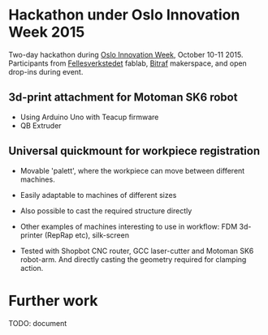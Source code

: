 
# Hackathon under Oslo Innovation Week 2015

Two-day hackathon during [Oslo Innovation Week](http://oiw.no), October 10-11 2015.
Participants from [Fellesverkstedet](http://fellesverkstedet) fablab, [Bitraf](http://bitraf.no) makerspace, and open drop-ins during event.

## 3d-print attachment for Motoman SK6 robot

* Using Arduino Uno with Teacup firmware
* QB Extruder

## Universal quickmount for workpiece registration

* Movable 'palett', where the workpiece can move between different machines.
* Easily adaptable to machines of different sizes
* Also possible to cast the required structure directly

* Other examples of machines interesting to use in workflow:
FDM 3d-printer (RepRap etc), silk-screen


* Tested with Shopbot CNC router, GCC laser-cutter and Motoman SK6 robot-arm.
And directly casting the geometry required for clamping action.

# Further work

TODO: document
